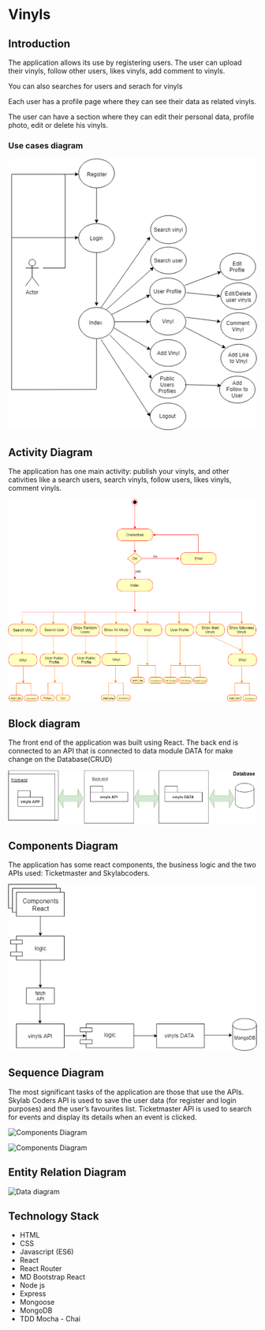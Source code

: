 # Vinyls

## Introduction

The application allows its use by registering users. The user can upload their vinyls, follow other users, likes vinyls, add comment to vinyls.

You can also searches for users and serach for vinyls

Each user has a profile page where they can see their data as related vinyls.

The user can have a section where they can edit their personal data, profile photo, edit or delete his vinyls.

### Use cases diagram

![Use cases](images/use-cases.png)

## Activity Diagram

The application has one main activity: publish your vinyls, and other cativities like a search users, search vinyls, follow users, likes vinyls, comment vinyls.

![Use cases](images/activity-diagram.png)

## Block diagram
The front end of the application was built using React. The back end is connected to an API that is connected to data module DATA for make change on the Database(CRUD)

![Block Diagram](images/block-diagram.png)

## Components Diagram
The application has some react components, the business logic and the two APIs used: Ticketmaster and Skylabcoders.

![Components Diagram](images/components-diagram.png)

## Sequence Diagram
The most significant tasks of the application are those that use the APIs. Skylab Coders API is used to save the user data (for register and login purposes) and the user’s favourites list. Ticketmaster API is used to search for events and display its details when an event is clicked.

![Components Diagram](images/sequence-diagram-1.png)

![Components Diagram](images/sequence-diagram-2.png)




## Entity Relation Diagram
![Data diagram](images/data-diagram.png)

## Technology Stack

* HTML
* CSS
* Javascript (ES6)
* React
* React Router
* MD Bootstrap React
* Node js
* Express
* Mongoose
* MongoDB
* TDD Mocha - Chai



